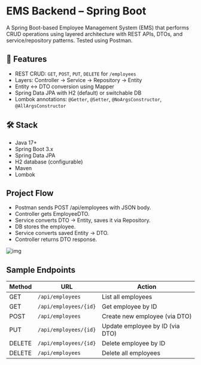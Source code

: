 # EMS Backend – Spring Boot

A Spring Boot-based Employee Management System (EMS) that performs CRUD operations using layered architecture with REST APIs, DTOs, and service/repository patterns. Tested using Postman.

## 🚀 Features

- REST CRUD: `GET`, `POST`, `PUT`, `DELETE` for `/employees`
- Layers: Controller → Service → Repository → Entity
- Entity ↔ DTO conversion using Mapper
- Spring Data JPA with H2 (default) or switchable DB
- Lombok annotations: `@Getter`, `@Setter`, `@NoArgsConstructor`, `@AllArgsConstructor`

## 🛠 Stack

- Java 17+
- Spring Boot 3.x
- Spring Data JPA
- H2 database (configurable)
- Maven
- Lombok

## Project Flow

- Postman sends POST /api/employees with JSON body.
- Controller gets EmployeeDTO.
- Service converts DTO → Entity, saves it via Repository.
- DB stores the employee.
- Service converts saved Entity → DTO.
- Controller returns DTO response.

![img](https://github.com/user-attachments/assets/e22b402d-92bf-4f36-b68f-5d98e7d23c78)

## Sample Endpoints

| Method | URL                   | Action                              |
|--------|-----------------------|--------------------------------------|
| GET    | `/api/employees`      | List all employees                   |
| GET    | `/api/employees/{id}` | Get employee by ID                   |
| POST   | `/api/employees`      | Create new employee (via DTO)        |
| PUT    | `/api/employees/{id}` | Update employee by ID (via DTO)      |
| DELETE | `/api/employees/{id}` | Delete employee by ID                |
| DELETE | `/api/employees`      | Delete all employees                 |
